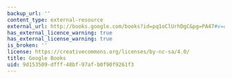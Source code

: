 ```yaml
---
backup_url: ''
content_type: external-resource
external_url: http://books.google.com/books?id=pq1oClUrhDgC&pg=PA47#v=onepage
has_external_licence_warning: true
has_external_license_warning: true
is_broken: ''
license: https://creativecommons.org/licenses/by-nc-sa/4.0/
title: Google Books
uid: 9d153509-dfff-48bf-97af-b0f90f9261f3
---
```


